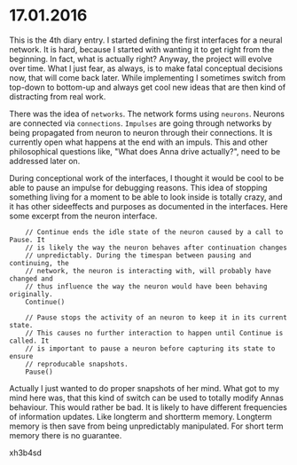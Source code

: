 # 17.01.2016
This is the 4th diary entry. I started defining the first interfaces for a
neural network. It is hard, because I started with wanting it to get right from
the beginning. In fact, what is actually right? Anyway, the project will evolve
over time. What I just fear, as always, is to make fatal conceptual decisions
now, that will come back later. While implementing I sometimes switch from
top-down to bottom-up and always get cool new ideas that are then kind of
distracting from real work.

There was the idea of `networks`. The network forms using `neurons`. Neurons
are connected via `connections`. `Impulses` are going through networks by being
propagated from neuron to neuron through their connections. It is currently
open what happens at the end with an impuls. This and other philosophical
questions like, "What does Anna drive actually?", need to be addressed later
on.

During conceptional work of the interfaces, I thought it would be cool to be
able to pause an impulse for debugging reasons. This idea of stopping something
living for a moment to be able to look inside is totally crazy, and it has
other sideeffects and purposes as documented in the interfaces. Here some
excerpt from the neuron interface.

```
	// Continue ends the idle state of the neuron caused by a call to Pause. It
	// is likely the way the neuron behaves after continuation changes
	// unpredictably. During the timespan between pausing and continuing, the
	// network, the neuron is interacting with, will probably have changed and
	// thus influence the way the neuron would have been behaving originally.
	Continue()
```

```
	// Pause stops the activity of an neuron to keep it in its current state.
	// This causes no further interaction to happen until Continue is called. It
	// is important to pause a neuron before capturing its state to ensure
	// reproducable snapshots.
	Pause()
```

Actually I just wanted to do proper snapshots of her mind. What got to my mind
here was, that this kind of switch can be used to totally modify Annas
behaviour. This would rather be bad. It is likely to have different frequencies
of information updates. Like longterm and shortterm memory. Longterm memory is
then save from being unpredictably manipulated. For short term memory there is
no guarantee.

xh3b4sd
